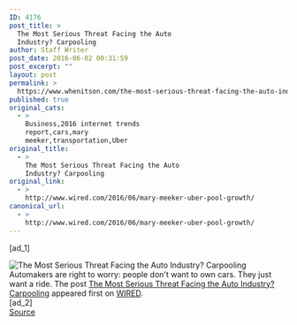 ```yaml
---
ID: 4176
post_title: >
  The Most Serious Threat Facing the Auto
  Industry? Carpooling
author: Staff Writer
post_date: 2016-06-02 00:31:59
post_excerpt: ""
layout: post
permalink: >
  https://www.whenitson.com/the-most-serious-threat-facing-the-auto-industry-carpooling/
published: true
original_cats:
  - >
    Business,2016 internet trends
    report,cars,mary
    meeker,transportation,Uber
original_title:
  - >
    The Most Serious Threat Facing the Auto
    Industry? Carpooling
original_link:
  - >
    http://www.wired.com/2016/06/mary-meeker-uber-pool-growth/
canonical_url:
  - >
    http://www.wired.com/2016/06/mary-meeker-uber-pool-growth/
---
```

 [ad_1]
<br><div class="rss_thumbnail"><img src="http://www.whenitson.com/wp-content/uploads/2016/06/The-Most-Serious-Threat-Facing-the-Auto-Industry-Carpooling.jpg" alt="The Most Serious Threat Facing the Auto Industry? Carpooling" /></div>Automakers are right to worry: people don't want to own cars. They just want a ride. The post <a href="http://www.wired.com/2016/06/mary-meeker-uber-pool-growth/">The Most Serious Threat Facing the Auto Industry? Carpooling</a> appeared first on <a href="http://www.wired.com">WIRED</a>.
<br>[ad_2]
<br><a href="http://www.wired.com/2016/06/mary-meeker-uber-pool-growth/">Source </a>
